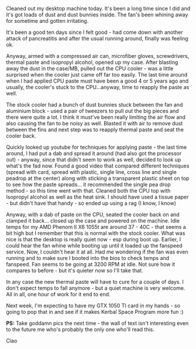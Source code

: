 <!--
PostId: 829759571082449477
Title    : Cleaned out my Desktop machine today
Labels   : general
Format	 : markdown
Published: true
-->

Cleaned out my desktop machine today. It's been a long time since I did and it's got loads of dust and dust bunnies
inside. The fan's been whining away for sometime and gotten irritating.

It's been a good ten days since I felt good - had come down with another attack of pancreatitis and after the usual
running around, finally was feeling ok.

Anyway, armed with a compressed air can, microfiber gloves, screwdrivers, thermal paste and isopropyl alcohol, opened
up my case. After blasting away the dust in the case/MB, pulled out the CPU cooler - was a little surprised when the
cooler just came off far too easily. The last time around when I had applied CPU paste must have been a good 4 or 5 years
ago and usually, the cooler's stuck to the CPU...anyway, time to reapply the paste as well.

The stock cooler had a bunch of dust bunnies stuck between the fan and aluminium block - used a pair of tweezers to pull
out the big pieces and there were quite a lot. I think it must've been really limiting the air flow and also causing
the fan to be noisy as well. Blasted it with air to remove dust between the fins and next step was to reapply thermal
paste and seat the cooler back.

Quickly looked up youtube for techniques for applying paste - the last time around, I had put a dab and spread it around
(had also got the processor out) - anyway, since that didn't seem to work as well, decided to look up what's the fad now.
Found a good video that compared different techniques (spread with card, spread with plastic, single line, cross line and
single peadrop at the center) along with sticking a transparent plastic sheet on top to see how the paste spreads... it
recommended the single pea drop method - so this time went with that. Cleaned both the CPU top with Isopropyl alcohol
as well as the heat sink. I should have used a tissue paper - but didn't have that handy - so ended up using a rag (I know,
I know)

Anyway, with a dab of paste on the CPU, seated the cooler back on and clamped it back... closed up the case and powered
on the machine. Idle temps for my AMD Phenom II X6 1055t are around 37 - 40C - that seems a bit high but I remember that
this is normal with the stock cooler. What was nice is that the desktop is really quiet now - esp during boot up. Earlier,
I could hear the fan whine while booting up until it loaded up the fanspeed service. Now, I couldn't hear it at all.
Had me wondering if the fan was even running and to make sure I booted into the bios to check temps and fanspeed. Fan seems
to be going at 3200 RPM at idle. Not sure how it compares to before - but it's quieter now so I'll take that.

In any case the new thermal paste will have to cure for a couple of days. I don't expect temps to fall anymore - but a quiet
machine is very welcome. All in all, one hour of work for it end to end.

Next week, I'm expecting to have my GTX 1050 TI card in my hands - so going to pop that in and see if it makes Kerbal Space
Program more fun :)

**PS:** Take goddamn pics the next time - the wall of text isn't interesting even to the future me who's probably the only
one who'll read this.

Ciao



